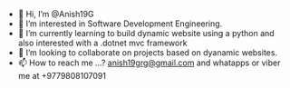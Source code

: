 - 👋 Hi, I’m @Anish19G
- 👀 I’m interested in Software Development Engineering.
- 🌱 I’m currently learning to build dynamic website using a python and also interested with a .dotnet mvc framework
- 💞️ I’m looking to collaborate on projects based on dyanamic websites.
- 📫 How to reach me ...?
anish19grg@gmail.com and whatapps or viber me at +9779808107091

<!---
Anish19G/Anish19G is a ✨ special ✨ repository because its `README.md` (this file) appears on your GitHub profile.
You can click the Preview link to take a look at your changes.
--->
